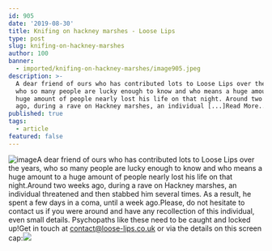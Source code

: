 ```yaml
---
id: 905
date: '2019-08-30'
title: Knifing on hackney marshes - Loose Lips
type: post
slug: knifing-on-hackney-marshes
author: 100
banner:
  - imported/knifing-on-hackney-marshes/image905.jpeg
description: >-
  A dear friend of ours who has contributed lots to Loose Lips over the years,
  who so many people are lucky enough to know and who means a huge amount to a
  huge amount of people nearly lost his life on that night. Around two weeks
  ago, during a rave on Hackney marshes, an individual [...]Read More...
published: true
tags:
  - article
featured: false
---
```

![image](../imported/knifing-on-hackney-marshes/image905.jpeg)A dear friend of ours who has contributed lots to Loose Lips over the years, who so many people are lucky enough to know and who means a huge amount to a huge amount of people nearly lost his life on that night.Around two weeks ago, during a rave on Hackney marshes, an individual threatened and then stabbed him several times. As a result, he spent a few days in a coma, until a week ago.Please, do not hesitate to contact us if you were around and have any recollection of this individual, even small details. Psychopaths like these need to be caught and locked up!Get in touch at contact@loose-lips.co.uk or via the details on this screen cap:![](/wp-content/uploads/live/img/wysiwyg/5d6917f3b4fe7.jpg)